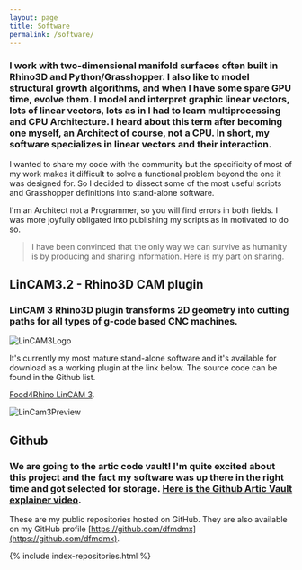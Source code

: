 ```yaml
---
layout: page
title: Software
permalink: /software/
---
```


### I work with two-dimensional manifold surfaces often built in Rhino3D and Python/Grasshopper. I also like to model structural growth algorithms, and when I have some spare GPU time, evolve them. I model and interpret graphic linear vectors, lots of linear vectors, lots as in I had to learn multiprocessing and CPU Architecture. I heard about this term after becoming one myself, an Architect of course, not a CPU. In short, my software specializes in linear vectors and their interaction.

I wanted to share my code with the community but the specificity of most of my work makes it difficult to solve a functional problem beyond the one it was designed for. So I decided to dissect some of the most useful scripts and Grasshopper definitions into stand-alone software.

I'm an Architect not a Programmer, so you will find errors in both fields. I was more joyfully obligated into publishing my scripts as in motivated to do so.

> I have been convinced that the only way we can survive as humanity is by producing and sharing information. Here is my part on sharing.

## LinCAM3.2 - Rhino3D CAM plugin

### LinCAM 3 Rhino3D plugin transforms 2D geometry into cutting paths for all types of g-code based CNC machines.

![LinCAM3Logo](https://lh3.googleusercontent.com/pw/ACtC-3djVHHrKqjqR1q0gVlI5lA4_pvE-pfhmhrZ0AXvkfHwaC6XBWD178jJJEdnQ06uaWfXwaVahaARoq4QgOb_PuKUB2LjfZQb7yHNj0c6NSoYRT4y_s_RcqXsbOp4FYJAsjY7Pzl4XWbMAdaMXvubvl-SQw=s100-no?authuser=1)

It's currently my most mature stand-alone software and it's available for download as a working plugin at the link below. The source code can be found in the Github list.

[Food4Rhino LinCAM 3](https://www.food4rhino.com/app/lincam3).

![LinCam3Preview](https://lh3.googleusercontent.com/pw/ACtC-3eSa69P7LwVpLdP4Fdahmv0H68AVoM65JJ5FCbopHSW8CTOBgSr1qeQFbir-OCXlwuO8WLNqV5DZJT-ABw7j_F4or3K3CmPWNH3t8LYJENIvtFh_Qa7tK3Yl8lkyO0HzDTxwHJLAYeL-FoloMvcYObmvw=w1352-h706-no?authuser=1)

## Github

### We are going to the artic code vault! I'm quite excited about this project and the fact my software was up there in the right time and got selected for storage. [Here is the Github Artic Vault explainer video](https://www.youtube.com/watch?v=fzI9FNjXQ0o).

These are my public repositories hosted on GitHub. They are also available on my GitHub profile [https://github.com/dfmdmx](https://github.com/dfmdmx).

{% include index-repositories.html %}
